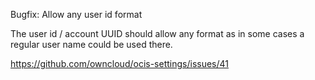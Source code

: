 Bugfix: Allow any user id format

The user id / account UUID should allow any format as in some cases a regular user name
could be used there.

https://github.com/owncloud/ocis-settings/issues/41
